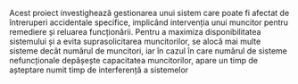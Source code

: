 Acest proiect investighează gestionarea unui sistem care poate fi afectat de întreruperi accidentale specifice, implicând intervenția unui muncitor pentru remediere și reluarea funcționării. Pentru a maximiza disponibilitatea sistemului și a evita suprasolicitarea muncitorilor, se alocă mai multe sisteme decât numărul de muncitori, iar în cazul în care numărul de sisteme nefuncționale depășește capacitatea muncitorilor, apare un timp de așteptare numit timp de interferență a sistemelor
